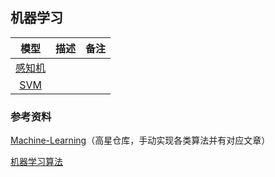 ## 机器学习

| 模型 | 描述 | 备注 |
|:-------:|:-------:|:-------:|
| [感知机](./perception.ipynb) |  | |
| [SVM](./svm.ipynb) |  | |


### 参考资料

[Machine-Learning](https://github.com/Jack-Cherish/Machine-Learning?tab=readme-ov-file)（高星仓库，手动实现各类算法并有对应文章）

[机器学习算法](https://feisky.xyz/machine-learning/)

